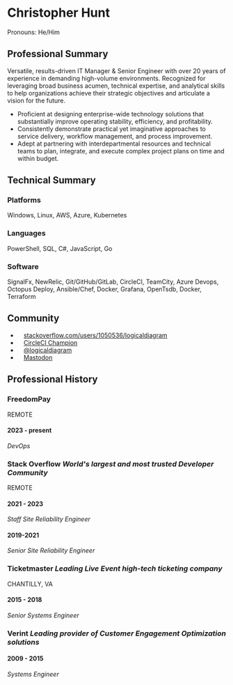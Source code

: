 # Christopher Hunt

Pronouns: He/Him

## Professional Summary

Versatile, results-driven IT Manager & Senior Engineer with over 20 years of experience in demanding high-volume environments. Recognized for leveraging broad business acumen, technical expertise, and analytical skills to help organizations achieve their strategic objectives and articulate a vision for the future. 

- Proficient at designing enterprise-wide technology solutions that substantially improve operating stability, efficiency, and profitability.  
- Consistently demonstrate practical yet imaginative approaches to service delivery, workflow management, and process improvement.     
- Adept at partnering with interdepartmental resources and technical teams to plan, integrate, and execute complex project plans on time and within budget. 

## Technical Summary

### Platforms

Windows, Linux, AWS, Azure, Kubernetes

### Languages

PowerShell, SQL, C#, JavaScript, Go

### Software

SignalFx, NewRelic, Git/GitHub/GitLab, CircleCI, TeamCity, Azure Devops, Octopus Deploy, Ansible/Chef, Docker, Grafana, OpenTsdb, Docker, Terraform

## Community

- <img height="10" width="10" src="https://cdn.jsdelivr.net/npm/simple-icons@v7/icons/stackoverflow.svg"/> [stackoverflow.com/users/1050536/logicaldiagram](https://stackoverflow.com/users/1050536/logicaldiagram)
- <img height="10" width="10" src="https://cdn.jsdelivr.net/npm/simple-icons@v7/icons/circleci.svg"/> [CircleCI Champion](https://discuss.circleci.com/badges/109/circleci-champion?username=cdhunt)
- <img height="10" width="10" src="https://cdn.jsdelivr.net/npm/simple-icons@v7/icons/twitter.svg"/> [@logicaldiagram](https://twitter.com/logicaldiagram)
- <img height="10" width="10" src="https://cdn.jsdelivr.net/npm/simple-icons@v7/icons/mastodon.svg"/> <a rel="me" href="https://hachyderm.io/@chris_hunt">Mastodon</a>

## Professional History

### FreedomPay
REMOTE

#### 2023 - present

_DevOps_

### Stack Overflow _World's largest and most trusted Developer Community_ 
REMOTE

#### 2021 - 2023

_Staff Site Reliability Engineer_

#### 2019-2021

_Senior Site Reliability Engineer_

### Ticketmaster _Leading Live Event high-tech ticketing company_
CHANTILLY, VA

#### 2015 - 2018

_Senior Systems Engineer_

### Verint _Leading provider of Customer Engagement Optimization solutions_

#### 2009 - 2015

_Systems Engineer_
